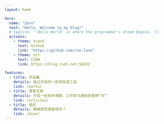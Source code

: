```yaml
---
layout: home

hero:
  name: "Zero"
  text: "Hello, Welcome to my blog!"
  # tagline: "'Hello World' is where the programmer's dream begins, 'Ctrl + C, Ctrl + V' is the dream transmission!"
  actions:
    - theme: brand
      text: Github
      link: "https://github.com/ruo-love"
    - theme: alt
      text: CSDN
      link: https://blog.csdn.net/SAXX2

features:
  - title: 作品集
    details: 独立开发的一些项目或工具
    link: /works/
  - title: 博客文章
    details: 分享一些技术博客、工作学习遇到的各种“坑”
    link: /articles/
  - title: 简历
    details: 瞅瞅我究竟是啥货？
    link: /mine/
---
```

